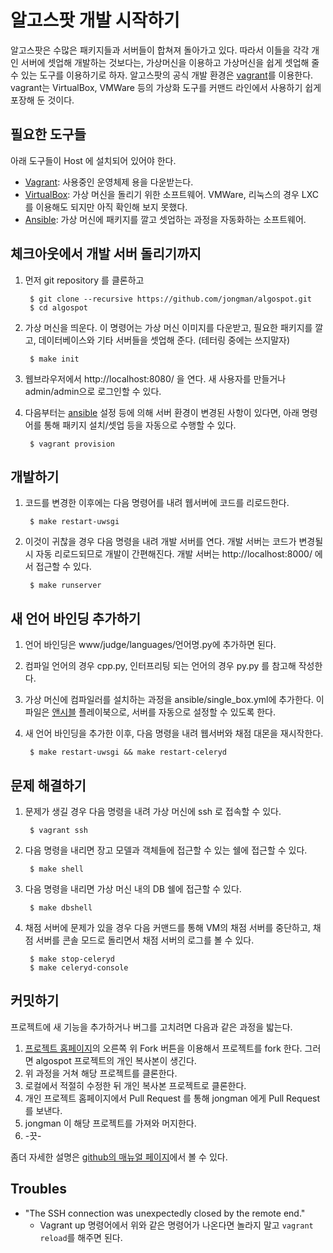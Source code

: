 
# 알고스팟 개발 시작하기

알고스팟은 수많은 패키지들과 서버들이 합쳐져 돌아가고 있다. 따라서 이들을 각각 개인 서버에 셋업해 개발하는 것보다는, 가상머신을 이용하고 가상머신을 쉽게 셋업해 줄 수 있는 도구를 이용하기로 하자. 알고스팟의 공식 개발 환경은 [vagrant](http://vagrantup.com)를 이용한다. vagrant는 VirtualBox, VMWare 등의 가상화 도구를 커맨드 라인에서 사용하기 쉽게 포장해 둔 것이다.

## 필요한 도구들

아래 도구들이 Host 에 설치되어 있어야 한다.

* [Vagrant](http://vagrantup.com): 사용중인 운영체제 용을 다운받는다.
* [VirtualBox](https://www.virtualbox.org/): 가상 머신을 돌리기 위한 소프트웨어. VMWare, 리눅스의 경우 LXC를 이용해도 되지만 아직 확인해 보지 못했다.
* [Ansible](http://docs.ansible.com/intro_installation.html): 가상 머신에 패키지를 깔고 셋업하는 과정을 자동화하는 소프트웨어.

## 체크아웃에서 개발 서버 돌리기까지

1. 먼저 git repository 를 클론하고

        $ git clone --recursive https://github.com/jongman/algospot.git
        $ cd algospot

1. 가상 머신을 띄운다. 이 명령어는 가상 머신 이미지를 다운받고, 필요한 패키지를 깔고, 데이터베이스와 기타 서버들을 셋업해 준다. (테터링 중에는 쓰지말자)

        $ make init

1. 웹브라우저에서 http://localhost:8080/ 을 연다. 새 사용자를 만들거나 admin/admin으로 로그인할 수 있다.

1. 다음부터는 [ansible](https://github.com/jongman/algospot/blob/master/ansible/single_box.yml) 설정 등에 의해 서버 환경이 변경된 사항이 있다면, 아래 명령어를 통해 패키지 설치/셋업 등을 자동으로 수행할 수 있다.

        $ vagrant provision

## 개발하기

1. 코드를 변경한 이후에는 다음 명령어를 내려 웹서버에 코드를 리로드한다.

        $ make restart-uwsgi

1. 이것이 귀찮을 경우 다음 명령을 내려 개발 서버를 연다. 개발 서버는 코드가 변경될 시 자동 리로드되므로 개발이 간편해진다. 개발 서버는 http://localhost:8000/ 에서 접근할 수 있다.

        $ make runserver

## 새 언어 바인딩 추가하기

1. 언어 바인딩은 www/judge/languages/언어명.py에 추가하면 된다.
1. 컴파일 언어의 경우 cpp.py, 인터프리팅 되는 언어의 경우 py.py 를 참고해 작성한다.
1. 가상 머신에 컴파일러를 설치하는 과정을 ansible/single_box.yml에 추가한다. 이 파일은 [앤시블](http://docs.ansible.com/) 플레이북으로, 서버를 자동으로 설정할 수 있도록 한다.
1. 새 언어 바인딩을 추가한 이후, 다음 명령을 내려 웹서버와 채점 대몬을 재시작한다.

        $ make restart-uwsgi && make restart-celeryd

## 문제 해결하기

1. 문제가 생길 경우 다음 명령을 내려 가상 머신에 ssh 로 접속할 수 있다.

        $ vagrant ssh

1. 다음 명령을 내리면 장고 모델과 객체들에 접근할 수 있는 쉘에 접근할 수 있다.

        $ make shell

1. 다음 명령을 내리면 가상 머신 내의 DB 쉘에 접근할 수 있다.

        $ make dbshell

1. 채점 서버에 문제가 있을 경우 다음 커맨드를 통해 VM의 채점 서버를 중단하고, 채점 서버를 콘솔 모드로 돌리면서 채점 서버의 로그를 볼 수 있다.

		$ make stop-celeryd
		$ make celeryd-console

## 커밋하기

프로젝트에 새 기능을 추가하거나 버그를 고치려면 다음과 같은 과정을 밟는다.

1. [프로젝트 홈페이지](https://github.com/jongman/algospot)의 오른쪽 위 Fork  버튼을 이용해서 프로젝트를 fork 한다. 그러면 algospot 프로젝트의 개인 복사본이 생긴다.
1. 위 과정을 거쳐 해당 프로젝트를 클론한다.
1. 로컬에서 적절히 수정한 뒤 개인 복사본 프로젝트로 클론한다.
1. 개인 프로젝트 홈페이지에서 Pull Request 를 통해 jongman 에게 Pull Request 를 보낸다.
1. jongman 이 해당 프로젝트를 가져와 머지한다.
1. -끗-

좀더 자세한 설명은 [github의 매뉴얼 페이지](http://help.github.com/send-pull-requests/)에서 볼 수 있다.

## Troubles

* "The SSH connection was unexpectedly closed by the remote end."
	* Vagrant up 명령어에서 위와 같은 명령어가 나온다면 놀라지 말고 `vagrant reload`를 해주면 된다.
